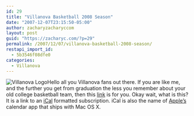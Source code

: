 ```yaml
---
id: 29
title: "Villanova Basketball 2008 Season"
date: "2007-12-07T23:15:50-05:00"
author: zacharyzacharyccom
layout: post
guid: "https://zacharyc.com/?p=29"
permalink: /2007/12/07/villanova-basketball-2008-season/
restapi_import_id:
  - 5b3546f08dfe0
categories:
  - Villanova
---
```


![Villanova Logo](/assets/img/2007/12/vae.gif?w=1100&ssl=1)Hello all you Villanova fans out there. If you are like me, and the further you get from graduation the less you remember about your old college basketball team, then this [link](webcal://sports.yahoo.com/ncaab/teams/vae/ical.ics) is for you. Okay wait, what is this? It is a link to an [iCal](http://en.wikipedia.org/wiki/ICalendar) formatted subscription. iCal is also the name of [Apple’s](http://www.apple.com) calendar app that ships with Mac OS X.
